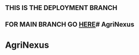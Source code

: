 ## THIS IS THE DEPLOYMENT BRANCH

## FOR MAIN BRANCH GO [HERE](https://github.com/Gladiator07/Harvestify)# AgriNexus
# AgriNexus
